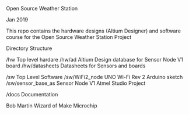 Open Source Weather Station

Jan 2019

This repo contains the hardware designs (Altium Designer) and software course
for the Open Source Weather Station Project


Directory Structure

/hw						Top level hardare
/hw/ad					Altium Design database for Sensor Node V1 board
/hw/datasheets			Datasheets for Sensors and boards

/sw						Top Level Software
/sw/WiFi2_node			UNO Wi-Fi Rev 2 Arduino sketch
/sw/sensor_base_as		Sensor Node V1 Atmel Studio Project

/docs					Documentation




Bob Martin
Wizard of Make 
Microchip

